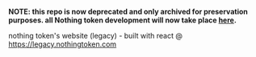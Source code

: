 **NOTE: this repo is now deprecated and only archived for preservation purposes. all Nothing token development will now take place [here](https://github.com/mtavrse/nothing).**

nothing token's website (legacy) - built with react @ https://legacy.nothingtoken.com
